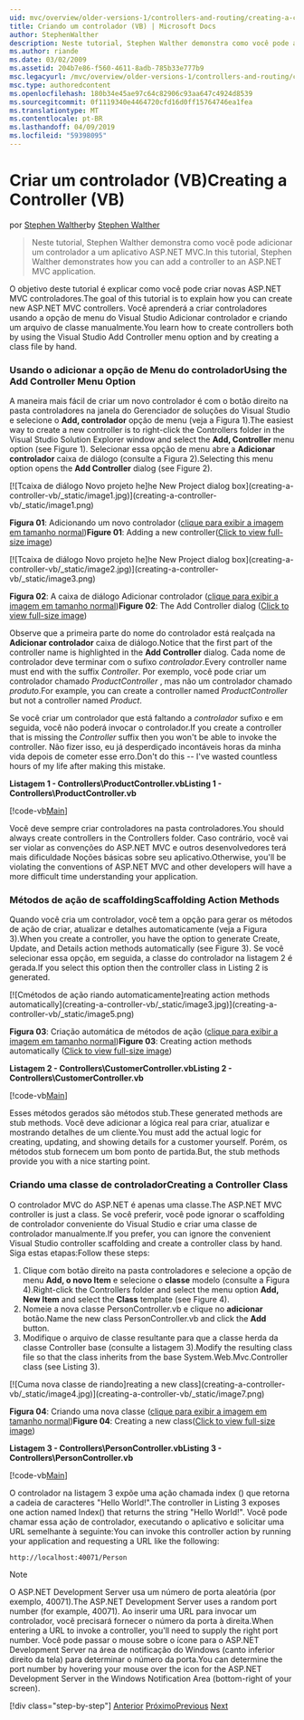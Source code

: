 ```yaml
---
uid: mvc/overview/older-versions-1/controllers-and-routing/creating-a-controller-vb
title: Criando um controlador (VB) | Microsoft Docs
author: StephenWalther
description: Neste tutorial, Stephen Walther demonstra como você pode adicionar um controlador a um aplicativo ASP.NET MVC.
ms.author: riande
ms.date: 03/02/2009
ms.assetid: 204b7e86-f560-4611-8adb-785b33e777b9
msc.legacyurl: /mvc/overview/older-versions-1/controllers-and-routing/creating-a-controller-vb
msc.type: authoredcontent
ms.openlocfilehash: 180b34e45ae97c64c82906c93aa647c4924d8539
ms.sourcegitcommit: 0f1119340e4464720cfd16d0ff15764746ea1fea
ms.translationtype: MT
ms.contentlocale: pt-BR
ms.lasthandoff: 04/09/2019
ms.locfileid: "59398095"
---
```

# <a name="creating-a-controller-vb"></a><span data-ttu-id="d70e8-103">Criar um controlador (VB)</span><span class="sxs-lookup"><span data-stu-id="d70e8-103">Creating a Controller (VB)</span></span>

<span data-ttu-id="d70e8-104">por [Stephen Walther](https://github.com/StephenWalther)</span><span class="sxs-lookup"><span data-stu-id="d70e8-104">by [Stephen Walther](https://github.com/StephenWalther)</span></span>

> <span data-ttu-id="d70e8-105">Neste tutorial, Stephen Walther demonstra como você pode adicionar um controlador a um aplicativo ASP.NET MVC.</span><span class="sxs-lookup"><span data-stu-id="d70e8-105">In this tutorial, Stephen Walther demonstrates how you can add a controller to an ASP.NET MVC application.</span></span>


<span data-ttu-id="d70e8-106">O objetivo deste tutorial é explicar como você pode criar novas ASP.NET MVC controladores.</span><span class="sxs-lookup"><span data-stu-id="d70e8-106">The goal of this tutorial is to explain how you can create new ASP.NET MVC controllers.</span></span> <span data-ttu-id="d70e8-107">Você aprenderá a criar controladores usando a opção de menu do Visual Studio Adicionar controlador e criando um arquivo de classe manualmente.</span><span class="sxs-lookup"><span data-stu-id="d70e8-107">You learn how to create controllers both by using the Visual Studio Add Controller menu option and by creating a class file by hand.</span></span>

### <a name="using-the-add-controller-menu-option"></a><span data-ttu-id="d70e8-108">Usando o adicionar a opção de Menu do controlador</span><span class="sxs-lookup"><span data-stu-id="d70e8-108">Using the Add Controller Menu Option</span></span>

<span data-ttu-id="d70e8-109">A maneira mais fácil de criar um novo controlador é com o botão direito na pasta controladores na janela do Gerenciador de soluções do Visual Studio e selecione o **Add, controlador** opção de menu (veja a Figura 1).</span><span class="sxs-lookup"><span data-stu-id="d70e8-109">The easiest way to create a new controller is to right-click the Controllers folder in the Visual Studio Solution Explorer window and select the **Add, Controller** menu option (see Figure 1).</span></span> <span data-ttu-id="d70e8-110">Selecionar essa opção de menu abre a **Adicionar controlador** caixa de diálogo (consulte a Figura 2).</span><span class="sxs-lookup"><span data-stu-id="d70e8-110">Selecting this menu option opens the **Add Controller** dialog (see Figure 2).</span></span>


[![T<span data-ttu-id="d70e8-111">caixa de diálogo Novo projeto he]</span><span class="sxs-lookup"><span data-stu-id="d70e8-111">he New Project dialog box]</span></span>(creating-a-controller-vb/_static/image1.jpg)](creating-a-controller-vb/_static/image1.png)

<span data-ttu-id="d70e8-112">**Figura 01**: Adicionando um novo controlador ([clique para exibir a imagem em tamanho normal](creating-a-controller-vb/_static/image2.png))</span><span class="sxs-lookup"><span data-stu-id="d70e8-112">**Figure 01**: Adding a new controller([Click to view full-size image](creating-a-controller-vb/_static/image2.png))</span></span>


[![T<span data-ttu-id="d70e8-113">caixa de diálogo Novo projeto he]</span><span class="sxs-lookup"><span data-stu-id="d70e8-113">he New Project dialog box]</span></span>(creating-a-controller-vb/_static/image2.jpg)](creating-a-controller-vb/_static/image3.png)

<span data-ttu-id="d70e8-114">**Figura 02**: A caixa de diálogo Adicionar controlador ([clique para exibir a imagem em tamanho normal](creating-a-controller-vb/_static/image4.png))</span><span class="sxs-lookup"><span data-stu-id="d70e8-114">**Figure 02**: The Add Controller dialog ([Click to view full-size image](creating-a-controller-vb/_static/image4.png))</span></span>


<span data-ttu-id="d70e8-115">Observe que a primeira parte do nome do controlador está realçada na **Adicionar controlador** caixa de diálogo.</span><span class="sxs-lookup"><span data-stu-id="d70e8-115">Notice that the first part of the controller name is highlighted in the **Add Controller** dialog.</span></span> <span data-ttu-id="d70e8-116">Cada nome de controlador deve terminar com o sufixo *controlador*.</span><span class="sxs-lookup"><span data-stu-id="d70e8-116">Every controller name must end with the suffix *Controller*.</span></span> <span data-ttu-id="d70e8-117">Por exemplo, você pode criar um controlador chamado *ProductController* , mas não um controlador chamado *produto*.</span><span class="sxs-lookup"><span data-stu-id="d70e8-117">For example, you can create a controller named *ProductController* but not a controller named *Product*.</span></span>


<span data-ttu-id="d70e8-118">Se você criar um controlador que está faltando a *controlador* sufixo e em seguida, você não poderá invocar o controlador.</span><span class="sxs-lookup"><span data-stu-id="d70e8-118">If you create a controller that is missing the *Controller* suffix then you won't be able to invoke the controller.</span></span> <span data-ttu-id="d70e8-119">Não fizer isso, eu já desperdiçado incontáveis horas da minha vida depois de cometer esse erro.</span><span class="sxs-lookup"><span data-stu-id="d70e8-119">Don't do this -- I've wasted countless hours of my life after making this mistake.</span></span>


**<span data-ttu-id="d70e8-120">Listagem 1 - Controllers\ProductController.vb</span><span class="sxs-lookup"><span data-stu-id="d70e8-120">Listing 1 - Controllers\ProductController.vb</span></span>**

[!code-vb[Main](creating-a-controller-vb/samples/sample1.vb)]

<span data-ttu-id="d70e8-121">Você deve sempre criar controladores na pasta controladores.</span><span class="sxs-lookup"><span data-stu-id="d70e8-121">You should always create controllers in the Controllers folder.</span></span> <span data-ttu-id="d70e8-122">Caso contrário, você vai ser violar as convenções do ASP.NET MVC e outros desenvolvedores terá mais dificuldade Noções básicas sobre seu aplicativo.</span><span class="sxs-lookup"><span data-stu-id="d70e8-122">Otherwise, you'll be violating the conventions of ASP.NET MVC and other developers will have a more difficult time understanding your application.</span></span>

### <a name="scaffolding-action-methods"></a><span data-ttu-id="d70e8-123">Métodos de ação de scaffolding</span><span class="sxs-lookup"><span data-stu-id="d70e8-123">Scaffolding Action Methods</span></span>

<span data-ttu-id="d70e8-124">Quando você cria um controlador, você tem a opção para gerar os métodos de ação de criar, atualizar e detalhes automaticamente (veja a Figura 3).</span><span class="sxs-lookup"><span data-stu-id="d70e8-124">When you create a controller, you have the option to generate Create, Update, and Details action methods automatically (see Figure 3).</span></span> <span data-ttu-id="d70e8-125">Se você selecionar essa opção, em seguida, a classe do controlador na listagem 2 é gerada.</span><span class="sxs-lookup"><span data-stu-id="d70e8-125">If you select this option then the controller class in Listing 2 is generated.</span></span>


[![C<span data-ttu-id="d70e8-126">métodos de ação riando automaticamente]</span><span class="sxs-lookup"><span data-stu-id="d70e8-126">reating action methods automatically]</span></span>(creating-a-controller-vb/_static/image3.jpg)](creating-a-controller-vb/_static/image5.png)

<span data-ttu-id="d70e8-127">**Figura 03**: Criação automática de métodos de ação ([clique para exibir a imagem em tamanho normal](creating-a-controller-vb/_static/image6.png))</span><span class="sxs-lookup"><span data-stu-id="d70e8-127">**Figure 03**: Creating action methods automatically ([Click to view full-size image](creating-a-controller-vb/_static/image6.png))</span></span>


**<span data-ttu-id="d70e8-128">Listagem 2 - Controllers\CustomerController.vb</span><span class="sxs-lookup"><span data-stu-id="d70e8-128">Listing 2 - Controllers\CustomerController.vb</span></span>**

[!code-vb[Main](creating-a-controller-vb/samples/sample2.vb)]

<span data-ttu-id="d70e8-129">Esses métodos gerados são métodos stub.</span><span class="sxs-lookup"><span data-stu-id="d70e8-129">These generated methods are stub methods.</span></span> <span data-ttu-id="d70e8-130">Você deve adicionar a lógica real para criar, atualizar e mostrando detalhes de um cliente.</span><span class="sxs-lookup"><span data-stu-id="d70e8-130">You must add the actual logic for creating, updating, and showing details for a customer yourself.</span></span> <span data-ttu-id="d70e8-131">Porém, os métodos stub fornecem um bom ponto de partida.</span><span class="sxs-lookup"><span data-stu-id="d70e8-131">But, the stub methods provide you with a nice starting point.</span></span>

### <a name="creating-a-controller-class"></a><span data-ttu-id="d70e8-132">Criando uma classe de controlador</span><span class="sxs-lookup"><span data-stu-id="d70e8-132">Creating a Controller Class</span></span>

<span data-ttu-id="d70e8-133">O controlador MVC do ASP.NET é apenas uma classe.</span><span class="sxs-lookup"><span data-stu-id="d70e8-133">The ASP.NET MVC controller is just a class.</span></span> <span data-ttu-id="d70e8-134">Se você preferir, você pode ignorar o scaffolding de controlador conveniente do Visual Studio e criar uma classe de controlador manualmente.</span><span class="sxs-lookup"><span data-stu-id="d70e8-134">If you prefer, you can ignore the convenient Visual Studio controller scaffolding and create a controller class by hand.</span></span> <span data-ttu-id="d70e8-135">Siga estas etapas:</span><span class="sxs-lookup"><span data-stu-id="d70e8-135">Follow these steps:</span></span>

1. <span data-ttu-id="d70e8-136">Clique com botão direito na pasta controladores e selecione a opção de menu **Add, o novo Item** e selecione o **classe** modelo (consulte a Figura 4).</span><span class="sxs-lookup"><span data-stu-id="d70e8-136">Right-click the Controllers folder and select the menu option **Add, New Item** and select the **Class** template (see Figure 4).</span></span>
2. <span data-ttu-id="d70e8-137">Nomeie a nova classe PersonController.vb e clique no **adicionar** botão.</span><span class="sxs-lookup"><span data-stu-id="d70e8-137">Name the new class PersonController.vb and click the **Add** button.</span></span>
3. <span data-ttu-id="d70e8-138">Modifique o arquivo de classe resultante para que a classe herda da classe Controller base (consulte a listagem 3).</span><span class="sxs-lookup"><span data-stu-id="d70e8-138">Modify the resulting class file so that the class inherits from the base System.Web.Mvc.Controller class (see Listing 3).</span></span>


[![C<span data-ttu-id="d70e8-139">uma nova classe de riando]</span><span class="sxs-lookup"><span data-stu-id="d70e8-139">reating a new class]</span></span>(creating-a-controller-vb/_static/image4.jpg)](creating-a-controller-vb/_static/image7.png)

<span data-ttu-id="d70e8-140">**Figura 04**: Criando uma nova classe ([clique para exibir a imagem em tamanho normal](creating-a-controller-vb/_static/image8.png))</span><span class="sxs-lookup"><span data-stu-id="d70e8-140">**Figure 04**: Creating a new class([Click to view full-size image](creating-a-controller-vb/_static/image8.png))</span></span>


**<span data-ttu-id="d70e8-141">Listagem 3 - Controllers\PersonController.vb</span><span class="sxs-lookup"><span data-stu-id="d70e8-141">Listing 3 - Controllers\PersonController.vb</span></span>**

[!code-vb[Main](creating-a-controller-vb/samples/sample3.vb)]

<span data-ttu-id="d70e8-142">O controlador na listagem 3 expõe uma ação chamada index () que retorna a cadeia de caracteres "Hello World!".</span><span class="sxs-lookup"><span data-stu-id="d70e8-142">The controller in Listing 3 exposes one action named Index() that returns the string "Hello World!".</span></span> <span data-ttu-id="d70e8-143">Você pode chamar essa ação de controlador, executando o aplicativo e solicitar uma URL semelhante à seguinte:</span><span class="sxs-lookup"><span data-stu-id="d70e8-143">You can invoke this controller action by running your application and requesting a URL like the following:</span></span>

`http://localhost:40071/Person`

> [!NOTE]
> 
> <span data-ttu-id="d70e8-144">O ASP.NET Development Server usa um número de porta aleatória (por exemplo, 40071).</span><span class="sxs-lookup"><span data-stu-id="d70e8-144">The ASP.NET Development Server uses a random port number (for example, 40071).</span></span> <span data-ttu-id="d70e8-145">Ao inserir uma URL para invocar um controlador, você precisará fornecer o número da porta à direita.</span><span class="sxs-lookup"><span data-stu-id="d70e8-145">When entering a URL to invoke a controller, you'll need to supply the right port number.</span></span> <span data-ttu-id="d70e8-146">Você pode passar o mouse sobre o ícone para o ASP.NET Development Server na área de notificação do Windows (canto inferior direito da tela) para determinar o número da porta.</span><span class="sxs-lookup"><span data-stu-id="d70e8-146">You can determine the port number by hovering your mouse over the icon for the ASP.NET Development Server in the Windows Notification Area (bottom-right of your screen).</span></span>
> 
> [!div class="step-by-step"]
> <span data-ttu-id="d70e8-147">[Anterior](adding-dynamic-content-to-a-cached-page-vb.md)
> [Próximo](creating-an-action-vb.md)</span><span class="sxs-lookup"><span data-stu-id="d70e8-147">[Previous](adding-dynamic-content-to-a-cached-page-vb.md)
[Next](creating-an-action-vb.md)</span></span>
